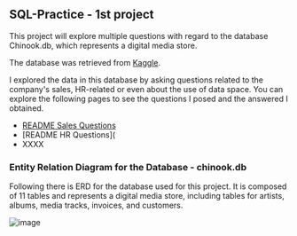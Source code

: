 ## SQL-Practice - 1st project

This project will explore multiple questions with regard to the database Chinook.db, which represents a digital media store. 

The database was retrieved from [Kaggle](https://www.kaggle.com/datasets/marwandiab/chinookdatabase). 

I explored the data in this database by asking questions related to the company's sales, HR-related or even about the use of data space. You can explore the following pages to see the questions I posed and the answered I obtained. 

- [README Sales Questions](https://github.com/alexalra/SQL-Practice/blob/main/3.%20README%20Sales%20Questions)
- [README HR Questions](
- XXXX


### Entity Relation Diagram for the Database - chinook.db

Following there is ERD for the database used for this project. It is composed of 11 tables and represents a digital media store, including tables for artists, albums, media tracks, invoices, and customers.


![image](https://github.com/alexalra/SQL-Practice/assets/78654579/e7bc5c38-3576-4f64-9bba-0c856afa5220)



  



